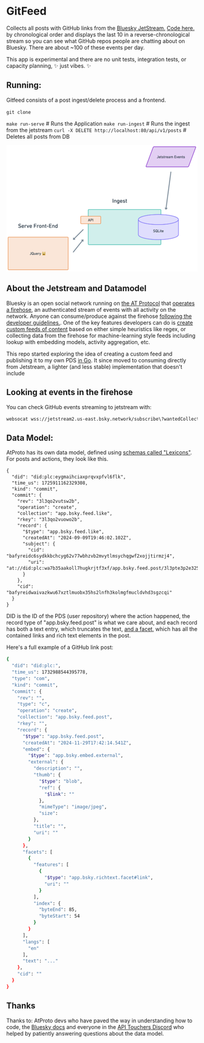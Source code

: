 # GitFeed

Collects all posts with GitHub links from the [Bluesky JetStream.](https://docs.bsky.app/blog/jetstream) [Code here.](https://github.com/bluesky-social/jetstream) by chronological order and displays the last 10 in a reverse-chronological stream so you can see what GitHub repos people are chatting about on Bluesky.  There are about ~100 of these events per day. 

This app is experimental and there are no unit tests, integration tests, or capacity planning, ✨ just vibes. ✨

## Running: 

Gitfeed consists of a post ingest/delete process and a frontend. 

 `git clone`

`make run-serve` # Runs the Application
`make run-ingest` # Runs the ingest from the jetstream
`curl -X DELETE http://localhost:80/api/v1/posts` # Deletes all posts from DB

![](/architecture.png)

## About the Jetstream and Datamodel 

Bluesky is an open social network running on [the AT Protocol](https://github.com/bluesky-social/pds?tab=readme-ov-file#what-is-at-protocol) that [operates a firehose](https://docs.bsky.app/docs/advanced-guides/firehose), an authenticated stream of events with all activity on the network. Anyone can consume/produce against the firehose [following the developer guidelines.](https://docs.bsky.app/docs/support/developer-guidelines). One of the key features developers can do is [create custom feeds of content](https://docs.bsky.app/docs/starter-templates/custom-feeds) based on either simple heuristics like regex, or collecting data from the firehose for machine-learning style feeds including lookup with embedding models, activity aggregation, etc.  

This repo started exploring the idea of creating a custom feed and publishing it to my own PDS [in Go](https://github.com/veekaybee/gitfeed/blob/main/publishXRPC.go). It since moved to consuming directly from Jetstream, a lighter (and less stable) implementation that doesn't include 

## Looking at events in the firehose 

You can check GitHub events streaming to jetstream with: 

```sh
websocat wss://jetstream2.us-east.bsky.network/subscribe\?wantedCollections=app.bsky.feed.post | grep "github" | jq .
```

## Data Model:

AtProto has its own data model, defined using [schemas called "Lexicons"](https://atproto.com/guides/lexicon). For posts and actions, they look like this. 

```json5
{
  "did": "did:plc:eygmaihciaxprqvxpfvl6flk",
  "time_us": 1725911162329308,
  "kind": "commit",
  "commit": {
    "rev": "3l3qo2vutsw2b",
    "operation": "create",
    "collection": "app.bsky.feed.like",
    "rkey": "3l3qo2vuowo2b",
    "record": {
      "$type": "app.bsky.feed.like",
      "createdAt": "2024-09-09T19:46:02.102Z",
      "subject": {
        "cid": "bafyreidc6sydkkbchcyg62v77wbhzvb2mvytlmsychqgwf2xojjtirmzj4",
        "uri": "at://did:plc:wa7b35aakoll7hugkrjtf3xf/app.bsky.feed.post/3l3pte3p2e325"
      }
    },
    "cid": "bafyreidwaivazkwu67xztlmuobx35hs2lnfh3kolmgfmucldvhd3sgzcqi"
  }
}
```

DID is the ID of the PDS (user repository) where the action happened, the record type of "app.bsky.feed.post" is what we care about, and each record has both a text entry, which truncates the text, [and a facet](https://docs.bsky.app/docs/advanced-guides/post-richtext), which has all the contained links and rich text elements in the post. 

Here's a full example of a GitHub link post:

```sh
{
  "did": "did:plc:",
  "time_us": 1732988544395778,
  "type": "com",
  "kind": "commit",
  "commit": {
    "rev": "",
    "type": "c",
    "operation": "create",
    "collection": "app.bsky.feed.post",
    "rkey": "",
    "record": {
      "$type": "app.bsky.feed.post",
      "createdAt": "2024-11-29T17:42:14.541Z",
      "embed": {
        "$type": "app.bsky.embed.external",
        "external": {
          "description": "",
          "thumb": {
            "$type": "blob",
            "ref": {
              "$link": ""
            },
            "mimeType": "image/jpeg",
            "size": 
          },
          "title": "",
          "uri": ""
        }
      },
      "facets": [
        {
          "features": [
            {
              "$type": "app.bsky.richtext.facet#link",
              "uri": ""
            }
          ],
          "index": {
            "byteEnd": 85,
            "byteStart": 54
          }
        }
      ],
      "langs": [
        "en"
      ],
      "text": "..."
    },
    "cid": ""
  }
}
```

## Thanks

Thanks to: AtProto devs who have paved the way in understanding how to code, the [Bluesky docs](https://docs.bsky.app/) and everyone in the [API Touchers Discord](discord.gg/FS9U8A7F) who helped by patiently answering questions about the data model. 
